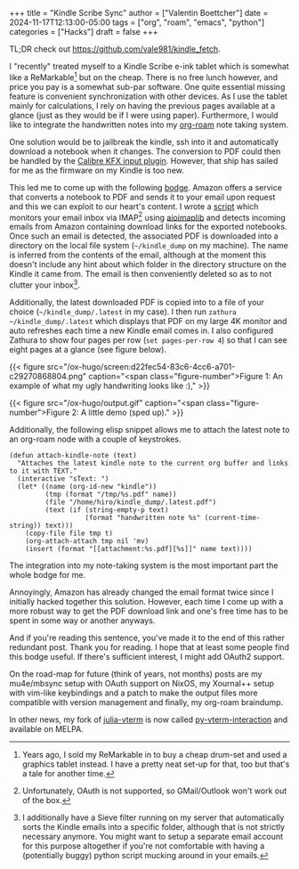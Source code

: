 +++
title = "Kindle Scribe Sync"
author = ["Valentin Boettcher"]
date = 2024-11-17T12:13:00-05:00
tags = ["org", "roam", "emacs", "python"]
categories = ["Hacks"]
draft = false
+++

TL;DR check out <https://github.com/vale981/kindle_fetch>.

I "recently" treated myself to a Kindle Scribe e-ink tablet which is
somewhat like a ReMarkable[^fn:1] but on the cheap. There is no free
lunch however, and price you pay is a somewhat sub-par software. One
quite essential missing feature is convenient synchronization with
other devices.  As I use the tablet mainly for calculations, I rely on
having the previous pages available at a glance (just as they would be
if I were using paper). Furthermore, I would like to integrate the
handwritten notes into my [org-roam](https://www.orgroam.com/) note taking system.

One solution would be to jailbreak the kindle, ssh into it and
automatically download a notebook when it changes. The conversion to
PDF could then be handled by the [Calibre KFX input plugin](https://www.mobileread.com/forums/showthread.php?t=291290). However,
that ship has sailed for me as the firmware on my Kindle is too new.

This led me to come up with the following [bodge](https://www.youtube.com/watch?v=lIFE7h3m40U). Amazon offers a
service that converts a notebook to PDF and sends it to your email
upon request and this we can exploit to our heart's content. I wrote a
[script](https://github.com/vale981/kindle_fetch) which monitors your email inbox via IMAP[^fn:2] using [aioimaplib](https://github.com/bamthomas/aioimaplib)
and detects incoming emails from Amazon containing download links for
the exported notebooks. Once such an email is detected, the associated
PDF is downloaded into a directory on the local file system
(`~/kindle_dump` on my machine). The name is inferred from the contents
of the email, although at the moment this doesn't include any hint
about which folder in the directory structure on the Kindle it came
from. The email is then conveniently deleted so as to not clutter your
inbox[^fn:3].

Additionally, the latest downloaded PDF is copied into to a file of
your choice (`~/kindle_dump/.latest` in my case). I then run `zathura
~/kindle_dump/.latest` which displays that PDF on my large 4K monitor
and auto refreshes each time a new Kindle email comes in. I also
configured Zathura to show four pages per row (`set pages-per-row 4`) so
that I can see eight pages at a glance (see figure below).

{{< figure src="/ox-hugo/screen:d22fec54-83c6-4cc6-a701-c29270868804.png" caption="<span class=\"figure-number\">Figure 1: </span>An example of what my ugly handwriting looks like :)," >}}

{{< figure src="/ox-hugo/output.gif" caption="<span class=\"figure-number\">Figure 2: </span>A little demo (sped up)." >}}

Additionally, the following elisp snippet allows me to attach the
latest note to an org-roam node with a couple of keystrokes.

```elisp
(defun attach-kindle-note (text)
  "Attaches the latest kindle note to the current org buffer and links to it with TEXT."
  (interactive "sText: ")
  (let* ((name (org-id-new "kindle"))
         (tmp (format "/tmp/%s.pdf" name))
         (file "/home/hiro/kindle_dump/.latest.pdf")
         (text (if (string-empty-p text)
                   (format "handwritten note %s" (current-time-string)) text)))
    (copy-file file tmp t)
    (org-attach-attach tmp nil 'mv)
    (insert (format "[[attachment:%s.pdf][%s]]" name text))))
```

The integration into my note-taking system is the most important part
the whole bodge for me.

Annoyingly, Amazon has already changed the email format twice since I
initially hacked together this solution. However, each time I come up
with a more robust way to get the PDF download link and one's free
time has to be spent in some way or another anyways.

And if you're reading this sentence, you've made it to the end of this
rather redundant post. Thank you for reading. I hope that at least
some people find this bodge useful. If there's sufficient interest, I
might add OAuth2 support.

On the road-map for future (think of years, not months) posts are my
mu4e/mbsync setup with OAuth support on NixOS, my Xournal++ setup with
vim-like keybindings and a patch to make the output files more
compatible with version management and finally, my org-roam braindump.

In other news, my fork of [julia-vterm](https://github.com/vale981/julia-vterm.el) is now called
[py-vterm-interaction](https://github.com/vale981/py-vterm-interaction.el) and available on MELPA.

[^fn:1]: Years ago, I sold my ReMarkable in to buy a cheap drum-set and used a
    graphics tablet instead. I have a pretty neat set-up for that, too but
    that's a tale for another time.
[^fn:2]: Unfortunately, OAuth is not supported, so GMail/Outlook won't work out
    of the box.
[^fn:3]: I additionally have a Sieve filter running on my server that
    automatically sorts the Kindle emails into a specific folder, although
    that is not strictly necessary anymore. You might want to setup a
    separate email account for this purpose altogether if you're not
    comfortable with having a (potentially buggy) python script mucking
    around in your emails.
